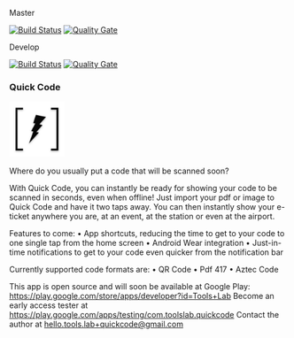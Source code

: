 Master

[![Build Status](https://travis-ci.org/code-schreiber/QuickCode.svg?branch=master)](https://travis-ci.org/code-schreiber/QuickCode) [![Quality Gate](https://sonarcloud.io/api/badges/gate?key=QuickCode)](https://sonarcloud.io/dashboard?id=QuickCode)


Develop

[![Build Status](https://travis-ci.org/code-schreiber/QuickCode.svg?branch=develop)](https://travis-ci.org/code-schreiber/QuickCode) [![Quality Gate](https://sonarcloud.io/api/badges/gate?key=QuickCode%3Adevelop)](https://sonarcloud.io/dashboard?id=QuickCode%3Adevelop)

<p align="center">

 ### Quick Code
 <img src='https://github.com/code-schreiber/QuickCode/raw/develop/fastlane/metadata/android/en-US/images/icon.png' width='100' height='100'/>
</p>
Where do you usually put a code that will be scanned soon?

With Quick Code, you can instantly be ready for showing your code to be scanned in seconds, even when offline!
Just import your pdf or image to Quick Code and have it two taps away. You can then instantly show your e-ticket anywhere you are, at an event, at the station or even at the airport.

Features to come:
 • App shortcuts, reducing the time to get to your code to one single tap from the home screen 
 • Android Wear integration
 • Just-in-time notifications to get to your code even quicker from the notification bar

Currently supported code formats are:
 • QR Code
 • Pdf 417
 • Aztec Code

This app is open source and will soon be available at Google Play: https://play.google.com/store/apps/developer?id=Tools+Lab
Become an early access tester at https://play.google.com/apps/testing/com.toolslab.quickcode
Contact the author at hello.tools.lab+quickcode@gmail.com
